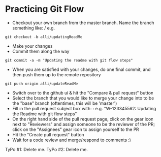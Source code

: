 # Practicing Git Flow

* Checkout your own branch from the master branch. Name the branch something like: <yourName>/<featureName> e.g. 
```
git checkout -b alli/updatingReadMe
```
* Make your changes
* Commit them along the way
```
git commit -a -m "Updating the readme with git flow steps"
```
* When you are satisfied with your changes, do one final commit, and then push them up to the remote repository
```
git push origin alli/updateReadMe
```
* Switch over to the github ui & hit the "Compare & pull request" button
* Select the branch that you would like to merge your change into to be the "base" branch (oftentimes, this will be 'master')
* Fill in the pull request subject box with: <work item number>: <work item description> e.g. "W-123345562: Updating the Readme with git flow steps"
* On the right hand side of the pull request page, click on the gear icon next to "Reviewers" and assign someone to be the reviewer of the PR; click on the "Assignees" gear icon to assign yourself to the PR
* Hit the "Create pull request" button
* Wait for a code review and merge/respond to comments :) 


TyPo #1: Delete me. 
TyPo #2: Delete me. 


